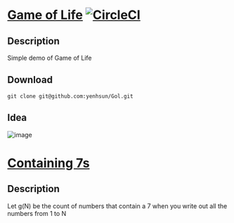 # [Game of Life] [![CircleCI](https://circleci.com/gh/yenhsun/Gol.svg?style=svg)](https://circleci.com/gh/yenhsun/Gol)


## Description

Simple demo of Game of Life

## Download
```
git clone git@github.com:yenhsun/Gol.git
```

## Idea
![image](https://github.com/yenhsun/Gol/blob/master/basic_design.jpg)






# [Containing 7s]

## Description

Let g(N) be the count of numbers that contain a 7 when you write out all the numbers from 1 to N


[Game of Life]: https://en.wikipedia.org/wiki/Conway%27s_Game_of_Life

[Containing 7s]: https://github.com/yenhsun/Gol/tree/master/app/src/test/java/yhh/q1

